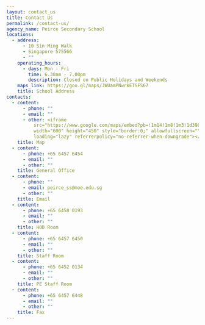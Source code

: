 ```yaml
---
layout: contact_us
title: Contact Us
permalink: /contact-us/
agency_name: Peirce Secondary School
locations:
  - address:
      - 10 Sin Ming Walk
      - Singapore 575566
      - ""
    operating_hours:
      - days: Mon - Fri
        time: 6.30am - 7.00pm
        description: Closed on Public Holidays and Weekends
    maps_link: https://goo.gl/maps/JWUamPNwrkETSFS67
    title: School Address
contacts:
  - content:
      - phone: ""
      - email: ""
      - other: <iframe
          src="https://www.google.com/maps/embed?pb=!1m14!1m8!1m3!1d3988.6837998438746!2d103.829839!3d1.366399!3m2!1i1024!2i768!4f13.1!3m3!1m2!1s0x0%3A0xddf6c1f465ecf4e6!2sPeirce%20Secondary%20School!5e0!3m2!1sen!2sus!4v1670404812998!5m2!1sen!2sus"
          width="600" height="450" style="border:0;" allowfullscreen=""
          loading="lazy" referrerpolicy="no-referrer-when-downgrade"></iframe>
    title: Map
  - content:
      - phone: +65 6457 6454
      - email: ""
      - other: ""
    title: General Office
  - content:
      - phone: ""
      - email: peirce_ss@moe.edu.sg
      - other: ""
    title: Email
  - content:
      - phone: +65 6458 0193
      - email: ""
      - other: ""
    title: HOD Room
  - content:
      - phone: +65 6457 6450
      - email: ""
      - other: ""
    title: Staff Room
  - content:
      - phone: +65 6452 0134
      - email: ""
      - other: ""
    title: PE Staff Room
  - content:
      - phone: +65 6457 6448
      - email: ""
      - other: ""
    title: Fax
---
```

